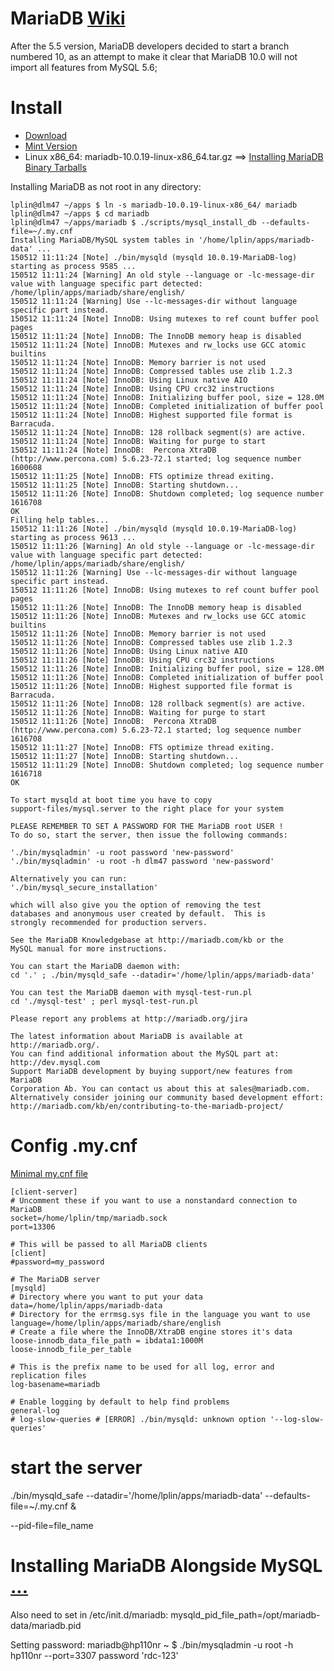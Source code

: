 # MariaDB [Wiki](http://en.wikipedia.org/wiki/MariaDB)
After the 5.5 version, MariaDB developers decided to start a branch numbered 10, as an attempt to make it clear that MariaDB 10.0 will not import all features from MySQL 5.6; 

# Install
- [Download](https://downloads.mariadb.org/)
- [Mint Version](https://downloads.mariadb.org/mariadb/repositories/#mirror=jmu&distro=Mint&distro_release=trusty--mint17_qiana&version=10.0)
- Linux x86_64: mariadb-10.0.19-linux-x86_64.tar.gz
==> [Installing MariaDB Binary Tarballs](https://mariadb.com/kb/en/mariadb/installing-mariadb-binary-tarballs/)

Installing MariaDB as not root in any directory:

	lplin@dlm47 ~/apps $ ln -s mariadb-10.0.19-linux-x86_64/ mariadb
	lplin@dlm47 ~/apps $ cd mariadb
	lplin@dlm47 ~/apps/mariadb $ ./scripts/mysql_install_db --defaults-file=~/.my.cnf
	Installing MariaDB/MySQL system tables in '/home/lplin/apps/mariadb-data' ...
	150512 11:11:24 [Note] ./bin/mysqld (mysqld 10.0.19-MariaDB-log) starting as process 9585 ...
	150512 11:11:24 [Warning] An old style --language or -lc-message-dir value with language specific part detected: /home/lplin/apps/mariadb/share/english/
	150512 11:11:24 [Warning] Use --lc-messages-dir without language specific part instead.
	150512 11:11:24 [Note] InnoDB: Using mutexes to ref count buffer pool pages
	150512 11:11:24 [Note] InnoDB: The InnoDB memory heap is disabled
	150512 11:11:24 [Note] InnoDB: Mutexes and rw_locks use GCC atomic builtins
	150512 11:11:24 [Note] InnoDB: Memory barrier is not used
	150512 11:11:24 [Note] InnoDB: Compressed tables use zlib 1.2.3
	150512 11:11:24 [Note] InnoDB: Using Linux native AIO
	150512 11:11:24 [Note] InnoDB: Using CPU crc32 instructions
	150512 11:11:24 [Note] InnoDB: Initializing buffer pool, size = 128.0M
	150512 11:11:24 [Note] InnoDB: Completed initialization of buffer pool
	150512 11:11:24 [Note] InnoDB: Highest supported file format is Barracuda.
	150512 11:11:24 [Note] InnoDB: 128 rollback segment(s) are active.
	150512 11:11:24 [Note] InnoDB: Waiting for purge to start
	150512 11:11:24 [Note] InnoDB:  Percona XtraDB (http://www.percona.com) 5.6.23-72.1 started; log sequence number 1600608
	150512 11:11:25 [Note] InnoDB: FTS optimize thread exiting.
	150512 11:11:25 [Note] InnoDB: Starting shutdown...
	150512 11:11:26 [Note] InnoDB: Shutdown completed; log sequence number 1616708
	OK
	Filling help tables...
	150512 11:11:26 [Note] ./bin/mysqld (mysqld 10.0.19-MariaDB-log) starting as process 9613 ...
	150512 11:11:26 [Warning] An old style --language or -lc-message-dir value with language specific part detected: /home/lplin/apps/mariadb/share/english/
	150512 11:11:26 [Warning] Use --lc-messages-dir without language specific part instead.
	150512 11:11:26 [Note] InnoDB: Using mutexes to ref count buffer pool pages
	150512 11:11:26 [Note] InnoDB: The InnoDB memory heap is disabled
	150512 11:11:26 [Note] InnoDB: Mutexes and rw_locks use GCC atomic builtins
	150512 11:11:26 [Note] InnoDB: Memory barrier is not used
	150512 11:11:26 [Note] InnoDB: Compressed tables use zlib 1.2.3
	150512 11:11:26 [Note] InnoDB: Using Linux native AIO
	150512 11:11:26 [Note] InnoDB: Using CPU crc32 instructions
	150512 11:11:26 [Note] InnoDB: Initializing buffer pool, size = 128.0M
	150512 11:11:26 [Note] InnoDB: Completed initialization of buffer pool
	150512 11:11:26 [Note] InnoDB: Highest supported file format is Barracuda.
	150512 11:11:26 [Note] InnoDB: 128 rollback segment(s) are active.
	150512 11:11:26 [Note] InnoDB: Waiting for purge to start
	150512 11:11:26 [Note] InnoDB:  Percona XtraDB (http://www.percona.com) 5.6.23-72.1 started; log sequence number 1616708
	150512 11:11:27 [Note] InnoDB: FTS optimize thread exiting.
	150512 11:11:27 [Note] InnoDB: Starting shutdown...
	150512 11:11:29 [Note] InnoDB: Shutdown completed; log sequence number 1616718
	OK

	To start mysqld at boot time you have to copy
	support-files/mysql.server to the right place for your system

	PLEASE REMEMBER TO SET A PASSWORD FOR THE MariaDB root USER !
	To do so, start the server, then issue the following commands:

	'./bin/mysqladmin' -u root password 'new-password'
	'./bin/mysqladmin' -u root -h dlm47 password 'new-password'

	Alternatively you can run:
	'./bin/mysql_secure_installation'

	which will also give you the option of removing the test
	databases and anonymous user created by default.  This is
	strongly recommended for production servers.

	See the MariaDB Knowledgebase at http://mariadb.com/kb or the
	MySQL manual for more instructions.

	You can start the MariaDB daemon with:
	cd '.' ; ./bin/mysqld_safe --datadir='/home/lplin/apps/mariadb-data'

	You can test the MariaDB daemon with mysql-test-run.pl
	cd './mysql-test' ; perl mysql-test-run.pl

	Please report any problems at http://mariadb.org/jira

	The latest information about MariaDB is available at http://mariadb.org/.
	You can find additional information about the MySQL part at:
	http://dev.mysql.com
	Support MariaDB development by buying support/new features from MariaDB
	Corporation Ab. You can contact us about this at sales@mariadb.com.
	Alternatively consider joining our community based development effort:
	http://mariadb.com/kb/en/contributing-to-the-mariadb-project/

# Config .my.cnf
[Minimal my.cnf file](https://mariadb.com/kb/en/mariadb/mysqld-configuration-files-and-groups/)

	[client-server]
	# Uncomment these if you want to use a nonstandard connection to MariaDB
	socket=/home/lplin/tmp/mariadb.sock
	port=13306

	# This will be passed to all MariaDB clients
	[client]
	#password=my_password

	# The MariaDB server
	[mysqld]
	# Directory where you want to put your data
	data=/home/lplin/apps/mariadb-data
	# Directory for the errmsg.sys file in the language you want to use
	language=/home/lplin/apps/mariadb/share/english
	# Create a file where the InnoDB/XtraDB engine stores it's data
	loose-innodb_data_file_path = ibdata1:1000M
	loose-innodb_file_per_table

	# This is the prefix name to be used for all log, error and replication files
	log-basename=mariadb

	# Enable logging by default to help find problems
	general-log
	# log-slow-queries # [ERROR] ./bin/mysqld: unknown option '--log-slow-queries'

# start the server
./bin/mysqld_safe --datadir='/home/lplin/apps/mariadb-data' --defaults-file=~/.my.cnf &

--pid-file=file_name

# Installing MariaDB Alongside MySQL [...](https://mariadb.com/kb/en/mariadb/installing-mariadb-alongside-mysql/)
Also need to set in /etc/init.d/mariadb:
mysqld_pid_file_path=/opt/mariadb-data/mariadb.pid

Setting password:
mariadb@hp110nr ~ $ ./bin/mysqladmin -u root -h hp110nr --port=3307 password 'rdc-123'

